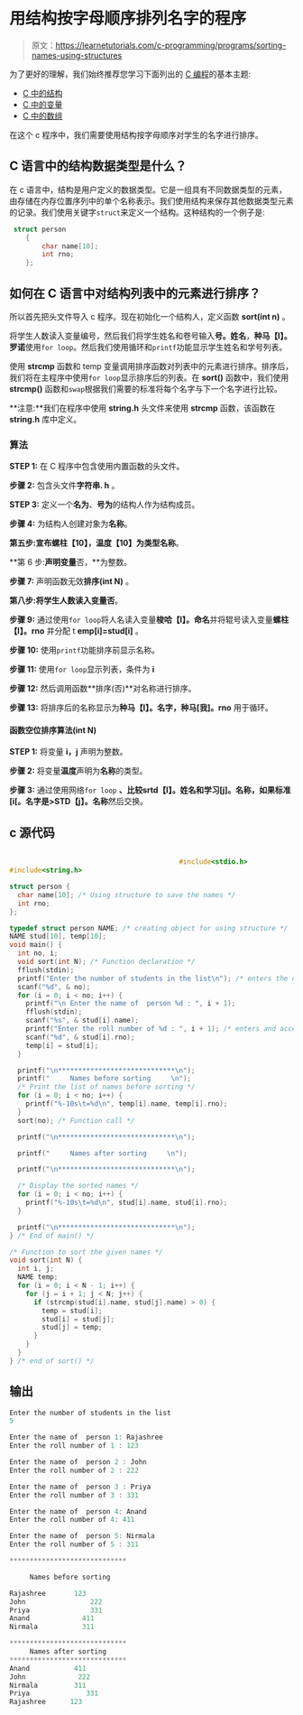 # 用结构按字母顺序排列名字的程序

> 原文：<https://learnetutorials.com/c-programming/programs/sorting-names-using-structures>

为了更好的理解，我们始终推荐您学习下面列出的 [C 编程](../ "C programming")的基本主题:

*   [C 中的结构](../../c-programming/structures)
*   [C 中的变量](../../c-programming/variables)
*   [C 中的数组](../../c-programming/array)

在这个 c 程序中，我们需要使用结构按字母顺序对学生的名字进行排序。

## C 语言中的结构数据类型是什么？

在 c 语言中，结构是用户定义的数据类型。它是一组具有不同数据类型的元素，由存储在内存位置序列中的单个名称表示。我们使用结构来保存其他数据类型元素的记录。我们使用关键字`struct`来定义一个结构。这种结构的一个例子是:

```c
 struct person
    {
        char name[10];
        int rno;
    };

```

## 如何在 C 语言中对结构列表中的元素进行排序？

所以首先把头文件导入 c 程序。现在初始化一个结构人，定义函数 **sort(int n)** 。

将学生人数读入变量编号，然后我们将学生姓名和卷号输入**号。姓名**，**种马【I】。罗诺**使用`for loop`。然后我们使用循环和`printf`功能显示学生姓名和学号列表。

使用 **strcmp** 函数和 temp 变量调用排序函数对列表中的元素进行排序。排序后，我们将在主程序中使用`for loop`显示排序后的列表。在 **sort()** 函数中，我们使用 **strcmp()** 函数和`swap`根据我们需要的标准将每个名字与下一个名字进行比较。

**注意:**我们在程序中使用 **string.h** 头文件来使用 **strcmp** 函数，该函数在 **string.h** 库中定义。

### 算法

**STEP 1:** 在 C 程序中包含使用内置函数的头文件。

**步骤 2:** 包含头文件**字符串. h** 。

**STEP 3:** 定义一个**名为**、**号为**的结构人作为结构成员。

**步骤 4:** 为结构人创建对象为**名称**。

**第五步:**宣布**螺柱【10】，温度【10】**为类型**名称**。

**第 6 步:**声明变量**否，**为整数。

**步骤 7:** 声明函数无效**排序(int N)** 。

**第八步:**将学生人数读入变量**否**。

**步骤 9:** 通过使用`for loop`将人名读入变量**梭哈【I】。命名**并将辊号读入变量**螺柱【I】。rno** 并分配 t **emp[i]=stud[i]** 。

**步骤 10:** 使用`printf`功能排序前显示名称。

**步骤 11:** 使用`for loop`显示列表，条件为 **i**

**步骤 12:** 然后调用函数**排序(否)**对名称进行排序。

**步骤 13:** 将排序后的名称显示为**种马【I】。名字，种马[我]。rno** 用于循环。

#### **函数空位排序算法(int N)**

**STEP 1:** 将变量 **i，j** 声明为整数。

**步骤 2:** 将变量**温度**声明为**名称**的类型。

**步骤 3:** 通过使用网络`for loop` **、**比较**srtd【I】。姓名和学习[j]。名称，如果标准[i[。名字是>STD【j】。名称**然后交换。

## c 源代码

```c

                                          #include<stdio.h>
#include<string.h>

struct person {
  char name[10]; /* Using structure to save the names */
  int rno;
};

typedef struct person NAME; /* creating object for using structure */
NAME stud[10], temp[10];
void main() {
  int no, i;
  void sort(int N); /* Function declaration */
  fflush(stdin);
  printf("Enter the number of students in the list\n"); /* enters the number of students */
  scanf("%d", & no);
  for (i = 0; i < no; i++) {
    printf("\n Enter the name of  person %d : ", i + 1);
    fflush(stdin);
    scanf("%s", & stud[i].name);
    printf("Enter the roll number of %d : ", i + 1); /* enters and accepting the name and roll number */
    scanf("%d", & stud[i].rno);
    temp[i] = stud[i];
  }

  printf("\n*****************************\n");
  printf("     Names before sorting     \n");
  /* Print the list of names before sorting */
  for (i = 0; i < no; i++) {
    printf("%-10s\t=%d\n", temp[i].name, temp[i].rno);
  }
  sort(no); /* Function call */

  printf("\n*****************************\n");

  printf("     Names after sorting     \n");

  printf("\n*****************************\n");

  /* Display the sorted names */
  for (i = 0; i < no; i++) {
    printf("%-10s\t=%d\n", stud[i].name, stud[i].rno);
  }

  printf("\n*****************************\n");
} /* End of main() */

/* Function to sort the given names */
void sort(int N) {
  int i, j;
  NAME temp;
  for (i = 0; i < N - 1; i++) {
    for (j = i + 1; j < N; j++) {
      if (strcmp(stud[i].name, stud[j].name) > 0) {
        temp = stud[i];
        stud[i] = stud[j];
        stud[j] = temp;
      }
    }
  }
} /* end of sort() */

```

## 输出

```c
Enter the number of students in the list
5

Enter the name of  person 1: Rajashree
Enter the roll number of 1 : 123

Enter the name of  person 2 : John
Enter the roll number of 2 : 222

Enter the name of  person 3 : Priya
Enter the roll number of 3 : 331

Enter the name of  person 4: Anand
Enter the roll number of 4: 411

Enter the name of  person 5: Nirmala
Enter the roll number of 5 : 311

*****************************

     Names before sorting

Rajashree       123
John                222
Priya               331
Anand             411
Nirmala           311

*****************************
     Names after sorting
*****************************
Anand           411
John             222
Nirmala         311
Priya              331
Rajashree      123 
```